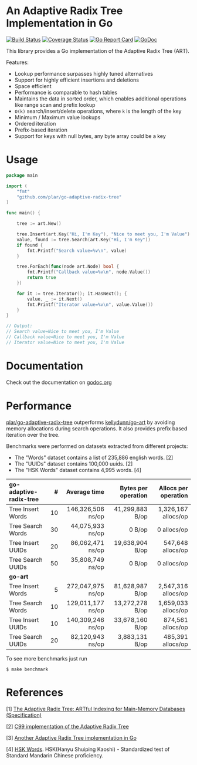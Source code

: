 An Adaptive Radix Tree Implementation in Go
====

[![Build Status](https://travis-ci.org/plar/go-adaptive-radix-tree.svg?branch=master)](https://travis-ci.org/plar/go-adaptive-radix-tree) [![Coverage Status](https://coveralls.io/repos/github/plar/go-adaptive-radix-tree/badge.svg?branch=master&v=1)](https://coveralls.io/github/plar/go-adaptive-radix-tree?branch=master) [![Go Report Card](https://goreportcard.com/badge/github.com/plar/go-adaptive-radix-tree)](https://goreportcard.com/report/github.com/plar/go-adaptive-radix-tree) [![GoDoc](https://godoc.org/github.com/plar/go-adaptive-radix-tree?status.svg)](http://godoc.org/github.com/plar/go-adaptive-radix-tree)

This library provides a Go implementation of the Adaptive Radix Tree (ART).

Features:
* Lookup performance surpasses highly tuned alternatives
* Support for highly efficient insertions and deletions
* Space efficient
* Performance is comparable to hash tables
* Maintains the data in sorted order, which enables additional operations like range scan and prefix lookup
* `O(k)` search/insert/delete operations, where `k` is the length of the key
* Minimum / Maximum value lookups
* Ordered iteration
* Prefix-based iteration
* Support for keys with null bytes, any byte array could be a key

# Usage

```go
package main

import (
    "fmt"
    "github.com/plar/go-adaptive-radix-tree"
)

func main() {

    tree := art.New()

    tree.Insert(art.Key("Hi, I'm Key"), "Nice to meet you, I'm Value")
    value, found := tree.Search(art.Key("Hi, I'm Key"))
    if found {
        fmt.Printf("Search value=%v\n", value)
    }

    tree.ForEach(func(node art.Node) bool {
        fmt.Printf("Callback value=%v\n", node.Value())
        return true
    })

    for it := tree.Iterator(); it.HasNext(); {
        value, _ := it.Next()
        fmt.Printf("Iterator value=%v\n", value.Value())
    }
}

// Output:
// Search value=Nice to meet you, I'm Value
// Callback value=Nice to meet you, I'm Value
// Iterator value=Nice to meet you, I'm Value

```

# Documentation

Check out the documentation on [godoc.org](http://godoc.org/github.com/plar/go-adaptive-radix-tree)

# Performance

[plar/go-adaptive-radix-tree](https://github.com/plar/go-adaptive-radix-tree) outperforms [kellydunn/go-art](https://github.com/kellydunn/go-art) by avoiding memory allocations during search operations.
It also provides prefix based iteration over the tree.

Benchmarks were performed on datasets extracted from different projects:
- The "Words" dataset contains a list of 235,886 english words. [2]
- The "UUIDs" dataset contains 100,000 uuids.                   [2]
- The "HSK Words" dataset contains 4,995 words.                 [4]

|**go-adaptive-radix-tree**| #  | Average time      |Bytes per operation|Allocs per operation |
|:-------------------------|---:|------------------:|------------------:|--------------------:|
|       Tree Insert Words  | 10 | 146,326,506 ns/op |   41,299,883 B/op | 1,326,167 allocs/op |
|       Tree Search Words  | 30 |  44,075,933 ns/op |            0 B/op |         0 allocs/op |
|       Tree Insert UUIDs  | 20 |  86,062,471 ns/op |   19,638,904 B/op |   547,648 allocs/op |
|       Tree Search UUIDs  | 50 |  35,808,749 ns/op |            0 B/op |         0 allocs/op |
|**go-art**                |    |                   |                   |                     |
|       Tree Insert Words  |  5 | 272,047,975 ns/op |   81,628,987 B/op | 2,547,316 allocs/op |
|       Tree Search Words  | 10 | 129,011,177 ns/op |   13,272,278 B/op | 1,659,033 allocs/op |
|       Tree Insert UUIDs  | 10 | 140,309,246 ns/op |   33,678,160 B/op |   874,561 allocs/op |
|       Tree Search UUIDs  | 20 |  82,120,943 ns/op |    3,883,131 B/op |   485,391 allocs/op |

To see more benchmarks just run

```
$ make benchmark
```

# References

[1] [The Adaptive Radix Tree: ARTful Indexing for Main-Memory Databases (Specification)](http://www-db.in.tum.de/~leis/papers/ART.pdf)

[2] [C99 implementation of the Adaptive Radix Tree](https://github.com/armon/libart)

[3] [Another Adaptive Radix Tree implementation in Go](https://github.com/kellydunn/go-art)

[4] [HSK Words](http://hskhsk.pythonanywhere.com/hskwords). HSK(Hanyu Shuiping Kaoshi) - Standardized test of Standard Mandarin Chinese proficiency.
